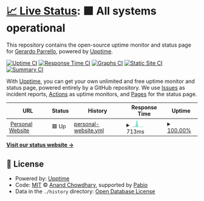 # [📈 Live Status](https://gparrello.github.io/upptime): <!--live status--> **🟩 All systems operational**

This repository contains the open-source uptime monitor and status page for [Gerardo Parrello](gparrello.com), powered by [Upptime](https://github.com/upptime/upptime).

[![Uptime CI](https://github.com/gparrello/upptime/workflows/Uptime%20CI/badge.svg)](https://github.com/gparrello/upptime/actions?query=workflow%3A%22Uptime+CI%22)
[![Response Time CI](https://github.com/gparrello/upptime/workflows/Response%20Time%20CI/badge.svg)](https://github.com/gparrello/upptime/actions?query=workflow%3A%22Response+Time+CI%22)
[![Graphs CI](https://github.com/gparrello/upptime/workflows/Graphs%20CI/badge.svg)](https://github.com/gparrello/upptime/actions?query=workflow%3A%22Graphs+CI%22)
[![Static Site CI](https://github.com/gparrello/upptime/workflows/Static%20Site%20CI/badge.svg)](https://github.com/gparrello/upptime/actions?query=workflow%3A%22Static+Site+CI%22)
[![Summary CI](https://github.com/gparrello/upptime/workflows/Summary%20CI/badge.svg)](https://github.com/gparrello/upptime/actions?query=workflow%3A%22Summary+CI%22)

With [Upptime](https://upptime.js.org), you can get your own unlimited and free uptime monitor and status page, powered entirely by a GitHub repository. We use [Issues](https://github.com/gparrello/upptime/issues) as incident reports, [Actions](https://github.com/gparrello/upptime/actions) as uptime monitors, and [Pages](https://gparrello.github.io/upptime) for the status page.

<!--start: status pages-->
<!-- This summary is generated by Upptime (https://github.com/upptime/upptime) -->
<!-- Do not edit this manually, your changes will be overwritten -->
<!-- prettier-ignore -->
| URL | Status | History | Response Time | Uptime |
| --- | ------ | ------- | ------------- | ------ |
| <img alt="" src="https://icons.duckduckgo.com/ip3/gparrello.com.ico" height="13"> [Personal Website](http://gparrello.com) | 🟩 Up | [personal-website.yml](https://github.com/gparrello/upptime/commits/HEAD/history/personal-website.yml) | <details><summary><img alt="Response time graph" src="./graphs/personal-website/response-time-week.png" height="20"> 713ms</summary><br><a href="https://gparrello.github.io/upptime/history/personal-website"><img alt="Response time 409" src="https://img.shields.io/endpoint?url=https%3A%2F%2Fraw.githubusercontent.com%2Fgparrello%2Fupptime%2FHEAD%2Fapi%2Fpersonal-website%2Fresponse-time.json"></a><br><a href="https://gparrello.github.io/upptime/history/personal-website"><img alt="24-hour response time 146" src="https://img.shields.io/endpoint?url=https%3A%2F%2Fraw.githubusercontent.com%2Fgparrello%2Fupptime%2FHEAD%2Fapi%2Fpersonal-website%2Fresponse-time-day.json"></a><br><a href="https://gparrello.github.io/upptime/history/personal-website"><img alt="7-day response time 713" src="https://img.shields.io/endpoint?url=https%3A%2F%2Fraw.githubusercontent.com%2Fgparrello%2Fupptime%2FHEAD%2Fapi%2Fpersonal-website%2Fresponse-time-week.json"></a><br><a href="https://gparrello.github.io/upptime/history/personal-website"><img alt="30-day response time 409" src="https://img.shields.io/endpoint?url=https%3A%2F%2Fraw.githubusercontent.com%2Fgparrello%2Fupptime%2FHEAD%2Fapi%2Fpersonal-website%2Fresponse-time-month.json"></a><br><a href="https://gparrello.github.io/upptime/history/personal-website"><img alt="1-year response time 409" src="https://img.shields.io/endpoint?url=https%3A%2F%2Fraw.githubusercontent.com%2Fgparrello%2Fupptime%2FHEAD%2Fapi%2Fpersonal-website%2Fresponse-time-year.json"></a></details> | <details><summary><a href="https://gparrello.github.io/upptime/history/personal-website">100.00%</a></summary><a href="https://gparrello.github.io/upptime/history/personal-website"><img alt="All-time uptime 100.00%" src="https://img.shields.io/endpoint?url=https%3A%2F%2Fraw.githubusercontent.com%2Fgparrello%2Fupptime%2FHEAD%2Fapi%2Fpersonal-website%2Fuptime.json"></a><br><a href="https://gparrello.github.io/upptime/history/personal-website"><img alt="24-hour uptime 100.00%" src="https://img.shields.io/endpoint?url=https%3A%2F%2Fraw.githubusercontent.com%2Fgparrello%2Fupptime%2FHEAD%2Fapi%2Fpersonal-website%2Fuptime-day.json"></a><br><a href="https://gparrello.github.io/upptime/history/personal-website"><img alt="7-day uptime 100.00%" src="https://img.shields.io/endpoint?url=https%3A%2F%2Fraw.githubusercontent.com%2Fgparrello%2Fupptime%2FHEAD%2Fapi%2Fpersonal-website%2Fuptime-week.json"></a><br><a href="https://gparrello.github.io/upptime/history/personal-website"><img alt="30-day uptime 100.00%" src="https://img.shields.io/endpoint?url=https%3A%2F%2Fraw.githubusercontent.com%2Fgparrello%2Fupptime%2FHEAD%2Fapi%2Fpersonal-website%2Fuptime-month.json"></a><br><a href="https://gparrello.github.io/upptime/history/personal-website"><img alt="1-year uptime 100.00%" src="https://img.shields.io/endpoint?url=https%3A%2F%2Fraw.githubusercontent.com%2Fgparrello%2Fupptime%2FHEAD%2Fapi%2Fpersonal-website%2Fuptime-year.json"></a></details>

<!--end: status pages-->

[**Visit our status website →**](https://gparrello.github.io/upptime)

## 📄 License

- Powered by: [Upptime](https://github.com/upptime/upptime)
- Code: [MIT](./LICENSE) © [Anand Chowdhary](https://anandchowdhary.com), supported by [Pabio](https://pabio.com)
- Data in the `./history` directory: [Open Database License](https://opendatacommons.org/licenses/odbl/1-0/)
